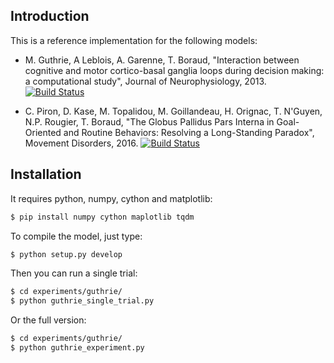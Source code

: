 ## Introduction

This is a reference implementation for the following models:

* M. Guthrie, A Leblois, A. Garenne, T. Boraud, "Interaction between cognitive
  and motor cortico-basal ganglia loops during decision making: a computational
  study", Journal of Neurophysiology, 2013. [![Build Status](https://travis-ci.org/rougier/basal-ganglia.svg?branch=guthrie_et_al_2013)](https://travis-ci.org/rougier/basal-ganglia)

* C. Piron, D. Kase, M. Topalidou, M. Goillandeau, H. Orignac, T. N'Guyen,
  N.P. Rougier, T. Boraud, "The Globus Pallidus Pars Interna in Goal-Oriented
  and Routine Behaviors: Resolving a Long-Standing Paradox", Movement
  Disorders, 2016.  [![Build Status](https://travis-ci.org/rougier/basal-ganglia.svg?branch=piron_et_al_2016)](https://travis-ci.org/rougier/basal-ganglia)


## Installation

It requires python, numpy, cython and matplotlib:

```bash
$ pip install numpy cython maplotlib tqdm
```

To compile the model, just type:

```bash
$ python setup.py develop
```

Then you can run a single trial:

```bash
$ cd experiments/guthrie/
$ python guthrie_single_trial.py
```

Or the full version:

```bash
$ cd experiments/guthrie/
$ python guthrie_experiment.py
```
